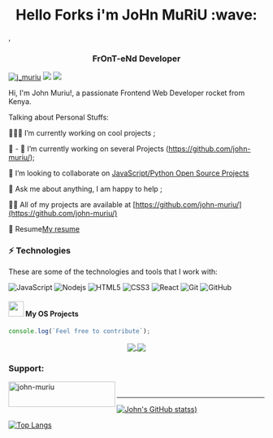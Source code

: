 <h1 align="center"> Hello Forks  i'm JoHn MuRiU :wave:</h1> 
 ,<h3 align="center">FrOnT-eNd Developer</h3>


<p align="left"> <a href="https://twitter.com/j_muriu" target="blank"><img src="https://img.shields.io/twitter/follow/j_muriu?logo=twitter&style=for-the-badge" alt="j_muriu" /></a> 
<a href="https://facebook.com/john.muriu.54" target="blank"><img src="https://img.shields.io/badge/Facebook-1877F2?style=for-the-badge&logo=facebook&logoColor=white" /></a> 
 <a href="https://www.linkedin.com/in/john-muriu/" target="blank"><img src="https://img.shields.io/badge/LinkedIn-0077B5?style=for-the-badge&logo=linkedin&logoColor=white" /> </a></p>


Hi, I'm John Muriu!, a passionate  Frontend Web Developer rocket from Kenya.


Talking about Personal Stuffs:

👨🏽‍💻 I’m currently working on cool projects ;

:seedling: - 🔭 I’m currently working on several Projects (https://github.com/john-muriu/);

:seedling:  I’m looking to collaborate on [JavaScript/Python Open Source Projects](https://johnmuriu.netlify.app/)

:speech_balloon: Ask me about anything, I am happy to help ;

👨‍💻 All of my projects are available at [https://github.com/john-muriu/](https://github.com/john-muriu/)
 
:memo: Resume[My resume](https://drive.google.com/file/d/1ESXF3ulffejwbGB-Wj6u1z1Q0N5lSH_b/view)

### ⚡ Technologies

These are some of the technologies and tools that I work with:

![JavaScript](https://img.shields.io/badge/-JavaScript-black?style=flat-square&logo=javascript)
![Nodejs](https://img.shields.io/badge/-Nodejs-339933?style=flat-square&logo=Node.js&logoColor=white)
![HTML5](https://img.shields.io/badge/-HTML5-E34F26?style=flat-square&logo=html5&logoColor=white)
![CSS3](https://img.shields.io/badge/-CSS3-1572B6?style=flat-square&logo=css3)
![React](https://img.shields.io/badge/-React.js-black?style=flat-square&logo=react&logoColor=Crayola)
![Git](https://img.shields.io/badge/-Git-black?style=flat-square&logo=git)
![GitHub](https://img.shields.io/badge/-GitHub-181717?style=flat-square&logo=github)

#### <img src="https://media.giphy.com/media/WUlplcMpOCEmTGBtBW/giphy.gif" width="30"> My OS Projects  
```javascript
console.log(`Feel free to contribute`);
```

<span>
<p align="center">
  <a href="https://github.com/John-Muriu/bouncing-Balls">
    <img align="center" src="https://github-readme-stats.vercel.app/api/pin/?username=john-muriu&repo=bouncing-Balls&theme=algolia" />
  </a>

  <a href="https://github.com/John-Muriu/facebook-clone">
    <img align="center" src="https://github-readme-stats.vercel.app/api/pin/?username=john-muriu&repo=facebook-clone&theme=algolia" />
  </a>
</p>
</span>


<h3 align="left">Support:</h3>

<p>
<a href="https://www.buymeacoffee.com/johnmuriu"> 
<img align="left" src="https://cdn.buymeacoffee.com/buttons/v2/default-yellow.png" height="50" width="210" alt="john-muriu" />
</a>
</p>
<br>
<hr/>
 
[![John's GitHub statss](https://github-readme-stats.vercel.app/api?username=john-muriu&show_icons=true&theme=radical&hide=contribs,issues))](https://github.com/john-muriu/github-readme-stats)


[![Top Langs](https://github-readme-stats.vercel.app/api/top-langs/?username=john-muriu&langs_count=8)](https://github.com/john-muriu/github-readme-stats)

